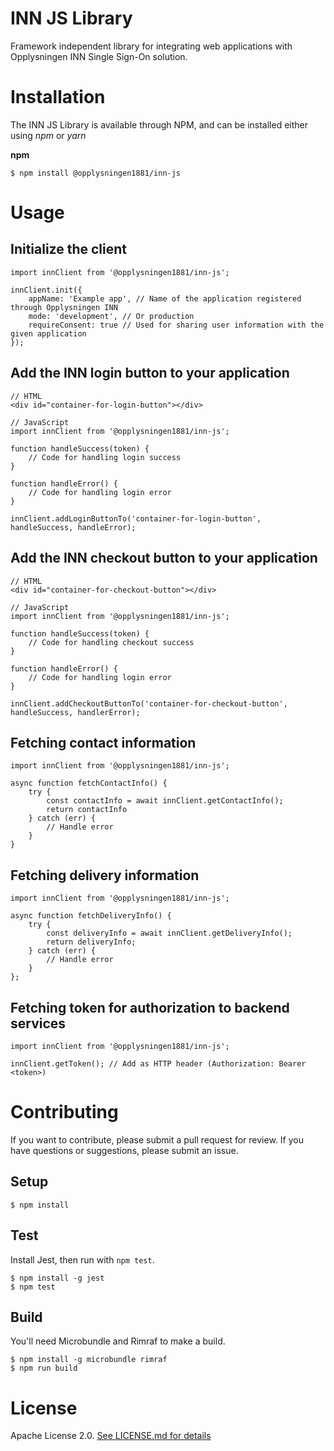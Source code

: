 # INN JS Library

Framework independent library for integrating web applications with Opplysningen INN Single Sign-On solution.

# Installation

The INN JS Library is available through NPM, and can be installed either using _npm_ or _yarn_

**npm**

```
$ npm install @opplysningen1881/inn-js
```

# Usage

## Initialize the client

```
import innClient from '@opplysningen1881/inn-js';

innClient.init({
    appName: 'Example app', // Name of the application registered through Opplysningen INN
    mode: 'development', // Or production
    requireConsent: true // Used for sharing user information with the given application
});
```

## Add the INN login button to your application

```
// HTML
<div id="container-for-login-button"></div>

// JavaScript
import innClient from '@opplysningen1881/inn-js';

function handleSuccess(token) {
    // Code for handling login success
}

function handleError() {
    // Code for handling login error
}

innClient.addLoginButtonTo('container-for-login-button', handleSuccess, handleError);
```

## Add the INN checkout button to your application

```
// HTML
<div id="container-for-checkout-button"></div>

// JavaScript
import innClient from '@opplysningen1881/inn-js';

function handleSuccess(token) {
    // Code for handling checkout success
}

function handleError() {
    // Code for handling login error
}

innClient.addCheckoutButtonTo('container-for-checkout-button', handleSuccess, handlerError);
```

## Fetching contact information

```
import innClient from '@opplysningen1881/inn-js';

async function fetchContactInfo() {
    try {
        const contactInfo = await innClient.getContactInfo();
        return contactInfo
    } catch (err) {
        // Handle error
    }
}
```

## Fetching delivery information

```
import innClient from '@opplysningen1881/inn-js';

async function fetchDeliveryInfo() {
    try {
        const deliveryInfo = await innClient.getDeliveryInfo();
        return deliveryInfo;
    } catch (err) {
        // Handle error
    }
};
```

## Fetching token for authorization to backend services

```
import innClient from '@opplysningen1881/inn-js';

innClient.getToken(); // Add as HTTP header (Authorization: Bearer <token>)
```

# Contributing

If you want to contribute, please submit a pull request for review. If you have questions or suggestions, please submit an issue.

## Setup

```
$ npm install
```

## Test

Install Jest, then run with `npm test`.

```
$ npm install -g jest
$ npm test
```

## Build

You'll need Microbundle and Rimraf to make a build.

```
$ npm install -g microbundle rimraf
$ npm run build
```

# License

Apache License 2.0. [See LICENSE.md for details](https://github.com/capralifecycle/INN-JS/blob/master/LICENSE)
